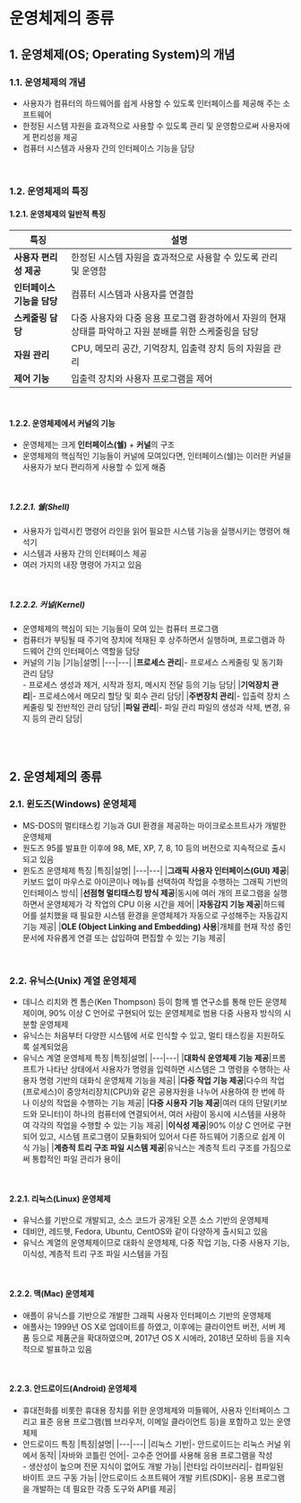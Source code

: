 # 운영체제의 종류

## 1. 운영체제(OS; Operating System)의 개념

### 1.1. 운영체제의 개념

- 사용자가 컴퓨터의 하드웨어를 쉽게 사용할 수 있도록 인터페이스를 제공해 주는 소프트웨어
- 한정된 시스템 자원을 효과적으로 사용할 수 있도록 관리 및 운영함으로써 사용자에게 편리성을 제공
- 컴퓨터 시스템과 사용자 간의 인터페이스 기능을 담당

<br>

### 1.2. 운영체제의 특징

#### 1.2.1. 운영체제의 일반적 특징

|특징|설명|
|---|---|
|**사용자 편리성 제공**|한정된 시스템 자원을 효과적으로 사용할 수 있도록 관리 및 운영함|
|**인터페이스 기능을 담당**|컴퓨터 시스템과 사용자를 연결함|
|**스케줄링 담당**|다중 사용자와 다중 응용 프로그램 환경하에서 자원의 현재 상태를 파악하고 자원 분배를 위한 스케줄링을 담당|
|**자원 관리**|CPU, 메모리 공간, 기억장치, 입출력 장치 등의 자원을 관리|
|**제어 기능**|입출력 장치와 사용자 프로그램을 제어|

<br>

#### 1.2.2. 운영체제에서 커널의 기능

- 운영체제는 크게 **인터페이스(쉘)** + **커널**의 구조
- 운영체제의 핵심적인 기능들이 커널에 모여있다면, 인터페이스(쉘)는 이러한 커널을 사용자가 보다 편리하게 사용할 수 있게 해줌

<br>

##### 1.2.2.1. 쉘(Shell)

- 사용자가 입력시킨 명령어 라인을 읽어 필요한 시스템 기능을 실행시키는 명령어 해석기
- 시스템과 사용자 간의 인터페이스 제공
- 여러 가지의 내장 명령어 가지고 있음

<br>

##### 1.2.2.2. 커널(Kernel)

- 운영체제의 핵심이 되는 기능들이 모여 있는 컴퓨터 프로그램
- 컴퓨터가 부팅될 때 주기억 장치에 적재된 후 상주하면서 실행하며, 프로그램과 하드웨어 간의 인터페이스 역할을 담당
- 커널의 기능
  |기능|설명|
  |---|---|
  |**프로세스 관리**|- 프로세스 스케줄링 및 동기화 관리 담당<br> - 프로세스 생성과 제거, 시작과 정지, 메시지 전달 등의 기능 담당|
  |**기억장치 관리**|- 프로세스에서 메모리 할당 및 회수 관리 담당|
  |**주변장치 관리**|- 입출력 장치 스케줄링 및 전반적인 관리 담당|
  |**파일 관리**|- 파일 관리 파일의 생성과 삭제, 변경, 유지 등의 관리 담당|

<br><br>

## 2. 운영체제의 종류

### 2.1. 윈도즈(Windows) 운영체제

- MS-DOS의 멀티태스킹 기능과 GUI 환경을 제공하는 마이크로소프트사가 개발한 운영체제
- 원도즈 95를 발표한 이후에 98, ME, XP, 7, 8, 10 등의 버전으로 지속적으로 출시되고 있음
- 윈도즈 운영체제 특징
  |특징|설명|
  |---|---|
  |**그래픽 사용자 인터페이스(GUI) 제공**|키보드 없이 마우스로 아이콘이나 메뉴를 선택하여 작업을 수행하는 그래픽 기반의 인터페이스 방식|
  |**선점형 멀티태스킹 방식 제공**|동시에 여러 개의 프로그램을 실행하면서 운영체제가 각 작업의 CPU 이용 시간을 제어|
  |**자동감지 기능 제공**|하드웨어를 설치했을 때 필요한 시스템 환경을 운영체제가 자동으로 구성해주는 자동감지 기능 제공|
  |**OLE (Object Linking and Embedding) 사용**|개체를 현재 작성 중인 문서에 자유롭게 연결 또는 삽입하여 편집할 수 있는 기능 제공|

<br>

### 2.2. 유닉스(Unix) 계열 운영체제

- 데니스 리치와 켄 톰슨(Ken Thompson) 등이 함께 벨 연구소를 통해 만든 운영체제이며, 90% 이상 C 언어로 구현되어 있는 운영체제로 범용 다중 사용자 방식의 시분할 운영체제
- 유닉스는 처음부터 다양한 시스템에 서로 인식할 수 있고, 멀티 태스킹을 지원하도록 설계되었음
- 유닉스 계열 운영체제 특징
  |특징|설명|
  |---|---|
  |**대화식 운영체제 기능 제공**|프롬프트가 나타난 상태에서 사용자가 명령을 입력하면 시스템은 그 명령을 수행하는 사용자 명령 기반의 대화식 운영체제 기능을 제공|
  |**다중 작업 기능 제공**|다수의 작업(프로세스)이 중앙처리장치(CPU)와 같은 공용자원을 나누어 사용하여 한 번에 하나 이상의 작업을 수행하는 기능 제공|
  |**다중 시용자 기능 제공**|여러 대의 단말(키보드와 모니터)이 하나의 컴퓨터에 연결되어서, 여러 사람이 동시에 시스템을 사용하여 각각의 작업을 수행할 수 있는 기능 제공|
  |**이식성 제공**|90% 이상 C 언어로 구현되어 있고, 시스템 프로그램이 모듈화되어 있어서 다른 하드웨어 기종으로 쉽게 이식 가능|
  |**계층적 트리 구조 파일 시스템 제공**|유닉스는 계층적 트리 구조를 가짐으로써 통합적인 파일 관리가 용이|

<br>

#### 2.2.1. 리눅스(Linux) 운영체제

- 유닉스를 기반으로 개발되고, 소스 코드가 공개된 오픈 소스 기반의 운영체제
- 데비안, 레드헷, Fedora, Ubuntu, CentOS와 같이 다양하게 출시되고 있음
- 유닉스 계열의 운영체제이므로 대화식 운영체제, 다중 작업 기능, 다중 사용자 기능, 이식성, 계층적 트리 구조 파일 시스템을 가짐

<br>

#### 2.2.2. 맥(Mac) 운영체제

- 애플이 유닉스를 기반으로 개발한 그래픽 사용자 인터페이스 기반의 운영체제
- 애플사는 1999년 OS X로 업데이트를 하였고, 이후에는 클라이언트 버전, 서버 제품 등으로 제품군을 확대하였으며, 2017년 OS X 시에라, 2018년 모하비 등을 지속적으로 발표하고 있음

<br>

#### 2.2.3. 안드로이드(Android) 운영체제

- 휴대전화를 비롯한 휴대용 장치를 위한 운영체제와 미들웨어, 사용자 인터페이스 그리고 표준 응용 프로그램(웹 브라우저, 이메일 클라이언트 등)을 포함하고 있는 운영체제
- 안드로이드 특징
  |특징|설명|
  |---|---|
  |리눅스 기반|- 안드로이드는 리눅스 커널 위에서 동작|
  |자바와 코틀린 언어|- 고수준 언어를 사용해 응용 프로그램을 작성<br> - 생산성이 높으며 전문 지식이 없어도 개발 가능|
  |런타임 라이브러리|- 컴파일된 바이트 코드 구동 가능|
  |안드로이드 소프트웨어 개발 키트(SDK)|- 응용 프로그램을 개발하는 데 필요한 각종 도구와 API를 제공|

<br>
